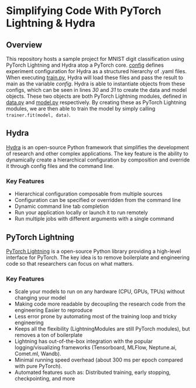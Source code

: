 # Simplifying Code With PyTorch Lightning & Hydra 

## Overview

This repository hosts a sample project for MNIST digit classification using PyTorch Lightning and Hydra atop a PyTorch core. [config](config/) defines experiment configuration for Hydra as a structured hierarchy of .yaml files. When executing [train.py](train.py), Hydra will load these files and pass the result to main as the variable *config*. Hydra is able to instantiate objects from these configs, which can be seen in lines *30* and *31* to create the data and model objects. These two objects are both PyTorch Lightning modules, defined in [data.py](data.py) and [model.py](model.py) respectively. By creating these as PyTorch Lightning modules, we are then able to train the model by simply calling `trainer.fit(model, data)`.

## Hydra

[Hydra](https://hydra.cc/docs/intro/) is an open-source Python framework that simplifies the development of research and other complex applications. The key feature is the ability to dynamically create a hierarchical configuration by composition and override it through config files and the command line.

### Key Features

- Hierarchical configuration composable from multiple sources
- Configuration can be specified or overridden from the command line
- Dynamic command line tab completion
- Run your application locally or launch it to run remotely
- Run multiple jobs with different arguments with a single command

## PyTorch Lightning

[PyTorch Lightning](https://pytorch-lightning.readthedocs.io/en/stable/) is a open-source Python library providing a high-level interface for PyTorch. The key idea is to remove boilerplate and engineering code so that researchers can focus on what matters.


### Key Features
- Scale your models to run on any hardware (CPU, GPUs, TPUs) without changing your model
- Making code more readable by decoupling the research code from the engineering
Easier to reproduce
- Less error prone by automating most of the training loop and tricky engineering
- Keeps all the flexibility (LightningModules are still PyTorch modules), but removes a ton of boilerplate
- Lightning has out-of-the-box integration with the popular logging/visualizing frameworks (Tensorboard, MLFlow, Neptune.ai, Comet.ml, Wandb).
- Minimal running speed overhead (about 300 ms per epoch compared with pure PyTorch).
- Automated features such as: Distributed training, early stopping, checkpointing, and more

